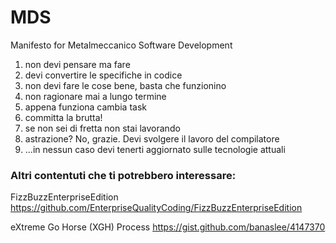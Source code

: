 # MDS
Manifesto for Metalmeccanico Software Development

1. non devi pensare ma fare
2. devi convertire le specifiche in codice
3. non devi fare le cose bene, basta che funzionino
4. non ragionare mai a lungo termine
5. appena funziona cambia task
6. committa la brutta!
7. se non sei di fretta non stai lavorando
8. astrazione? No, grazie. Devi svolgere il lavoro del compilatore
10. ...in nessun caso devi tenerti aggiornato sulle tecnologie attuali



### Altri contentuti che ti potrebbero interessare:

FizzBuzzEnterpriseEdition
https://github.com/EnterpriseQualityCoding/FizzBuzzEnterpriseEdition

eXtreme Go Horse (XGH) Process
https://gist.github.com/banaslee/4147370
